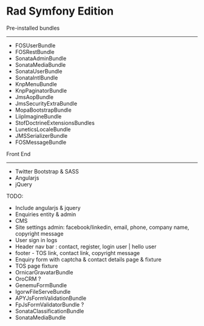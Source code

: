 Rad Symfony Edition
================

Pre-installed bundles
_______
* FOSUserBundle
* FOSRestBundle
* SonataAdminBundle
* SonataMediaBundle
* SonataUserBundle
* SonataIntlBundle
* KnpMenuBundle
* KnpPaginatorBundle
* JmsAopBundle
* JmsSecurityExtraBundle
* MopaBootstrapBundle
* LiipImagineBundle
* StofDoctrineExtensionsBundles
* LuneticsLocaleBundle
* JMSSerializerBundle
* FOSMessageBundle

Front End
___
* Twitter Bootstrap & SASS
* Angularjs
* jQuery



TODO:
* Include angularjs & jquery
* Enquiries entity & admin
* CMS
* Site settings admin: facebook/linkedin, email, phone, company name, copyright message
* User sign in logs
* Header nav bar : contact, register, login user | hello user
* footer - TOS link, contact link, copyright message
* Enquiry form with captcha & contact details page & fixture 
* TOS page fixture
* OrnicarGravatarBundle
* OroCRM ? 
* GenemuFormBundle
* IgorwFileServeBundle
* APYJsFormValidationBundle
* FpJsFormValidatorBundle ?
* SonataClassificationBundle 
* SonataMediaBundle 
